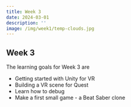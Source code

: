 ```yaml
---
title: Week 3
date: 2024-03-01
description: ''
image: /img/week1/temp-clouds.jpg
---
```


## Week 3

The learning goals for Week 3 are

- Getting started with Unity for VR
- Building a VR scene for Quest
- Learn how to debug
- Make a first small game - a Beat Saber clone

